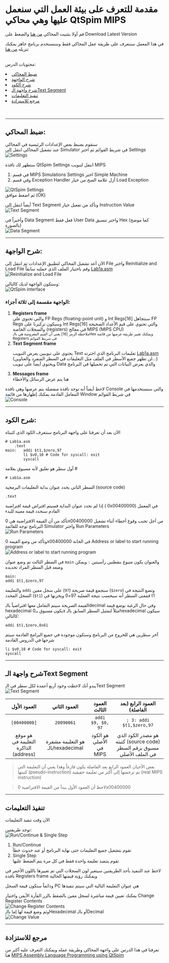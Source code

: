 # مقدمة للتعرف على بيئة العمل التي سنعمل عليها وهي محاكي QtSpim MIPS

قم أولا بتثبيت المحاكي [من هنا](https://sourceforge.net/projects/spimsimulator/files/?fbclid=IwAR2UB4mMPPK8KfInX2P1T8bTCEBWC0AL6LfL8AJJHOpfr4OOppHNGnXqAj4) والضغط على Download Latest Version

في هذا المعمل سنتعرف على طريقة عمل المحاكي فقط وسنستخدم برنامج جاهز يمكنك تنزيله [من هنا](Lab1a.asm)

<br>محتويات الدرس:
<li><a href="#1">ضبط المحاكي</a></li>
<li><a href="#2">شرح الواجهة</a></li>
<li><a href="#3">شرح الكود</a></li>
<li><a href="#4">شرح واجهة الـText Segment</a></li>
<li><a href="#5">تنفيذ التعليمات</a></li>
<li><a href="#6">مرجع للاستزادة</a></li>
<br><br>

--- 
## ضبط المحاكي: <br id=1>

سنقوم بضبط بعض الإعدادات الرئيسية في المحاكي <br>
عند تشغيل المحاكي انتقل إلى Simulator في شريط القوائم ثم اختر Settings
<br>
![Settings](../Assets/img/Settings.jpg "Simulator > Settings")

ستظهر لك نافذة QtSpim Settings
انتقل لتبويب MIPS
<ol>
<li> في قسم MIPS Simulations Settings اختر Simple Machine</li>
<li> وفي قسم Exception Handler أزل علامة الصح من خيار Load Exception</li>
</ol>

![QtSpim Settings](../Assets/img/QtSpim_Settings.jpg "MIPS > Simple Machine & Uncheck the “Load Exception Handler”")<br>
ثم اضغط موافق (OK)


أيضاً انتقل إلى Text Segment وتأكد من تفعيل خيار Instruction Value
<br>
![Text Segment](../Assets/img/Text_Segment.jpg "Text Segment > Check the “Instruction Value”")

وأخيراً في Data Segment فعل فقط User Data واختر تنسيق Hex (كما موضح بالصورة)
<br>
![Data Segment](../Assets/img/Data_Segment.jpg "Data Segment > Only Check the “User Data” & “Hex”")


---
## شرح الواجهة: <br id=2>

الآن أعد تشغيل المحاكي لتطبيق الإعدادات
ثم انتقل إلى File واختر Reinitialize and Load File وقم باختيار الملف الذي حملته سابقاً [Lab1a.asm](Lab1a.asm)
 <br>
 ![Reinitialize and Load File](../Assets/img/Reinitialize_and_Load_File.jpg "Reinitialize and Load File")

 وستكون الواجهة لديك كالتالي:
 <br>
 ![QtSpim interface](../Assets/img/QtSpim_interface.jpg "QtSpim interface")

<h3>الواجهة مقسمة إلى ثلاثة أجزاء:</h3>
<ol>
<li> <b>Registers frame</b><br></li>
والتي تحتوي على FP Regs (floating-point unit) و Int Regs[16] سنتجاهل FP Regs وسيكون تركيزنا على Int Regs[16] والتي تحتوي على قيم الأعداد الصحيحة والسجلات الخاصة (registers) في معالج <bdi>MIPS</bdi> (MIPS CPU) <br>
<small>ملاحظة الرمز [16] يعني أن القيم المعروضة هي بالـHex
ويمكنك تغيير طريقة عرضها من قائمة Registers في شريط القوائم </small>

<li> <b>Text Segment frame</b></li>

يحتوي على تبويبين يعرض التبويب Text تعليمات البرنامج الذي اخترته
[Lab1a.asm](Lab1a.asm)
(لن تظهر جميع الأسطر في الملف مثل التعليقات في السطر المنفرد والعناوين...)
ويحتوي أيضاً على تبويب Data والذي يعرض البيانات التي تم تحميلها في البرنامج 

<li> <b>Messages frame</b><br></li>
هنا يتم عرض الرسائل والأخطاء
</ol>

لاحظ أيضاً أنه توجد نافذة منفصلة يتم عرضها وهي نافذة  Console والتي سنستخدمها في المعامل القادمة
يمكنك إظهارها من قائمة Window في شريط القوائم
<br>
![Console](../Assets/img/Console.jpg "Window > Console")

---
## شرح الكود: <br id=3>

الآن بعد أن تعرفنا على واجهة البرنامج سنتعرف الكود الذي كتبناه

```Assembly
# Lab1a.asm
    .text
main:   addi $t1,$zero,97
        li $v0,10 # Code for syscall: exit
        syscall
```
أول سطر هو تعليق لأنه مسبوق بعلامة #
```
# Lab1a.asm
```
السطر الثاني يحدد عنوان بداية التعليمات البرمجية (source code)
```
.text
```
إذا لم نحدد عنوان البداية فسيتم افتراض قيمة افتراضية ( 0x00400000) في المعمل القادم سنحدد قيمة معينة للبدء

تأكد من أن القيمة الافتراضية هي 0x00400000 من أجل تجنب وقوع أخطاء أثناء تشغيل البرنامج
توجه للقائمة Simulator واختر Run Parameters
<br>
![Run Parameters](../Assets/img/Run_Parameters.jpg "Simulator > Run Parameters")

وتأكد من وضع القيمة 0x00400000 في الخانة Address or label to start running program
<br>
![Address or label to start running program](../Assets/img/Address_or_label_to_start_running_program.jpg "Address or label to start running program")

في السطر الثالث تم وضع عنوان `main` والعنوان يكون متبوع بنقطتين رأسيتين `:` ويمكن وضعه قبل السطر المراد تحديده
```
main:
addi $t1,$zero,97
```

والتعليمة `addi` ستجمع قيمة صريحة (`97`) على سجل معين (`$zero`) وتضع النتيجة في السجل المحدد (`$t1`)
فمعنى السطر أنه سيحسب نتيجة العملية 97+0 ويخزنها في t1

القيمة الصريحة سيتم التعامل معها افتراضياً بالـdecimal وفي حال الرغبة بوضع قيمة hexadecimal يكون مسبوق بـ0x
مثلاً لتمثيل السطر السابق بالـhexadecimal سيكون كالتالي:
```
addi $t1,$zero,0x61
```

آخر سطرين هي للخروج من البرنامج وستكون موجودة في جميع البرامج القادمة
سيتم شرحها في الدروس القادمة
```
li $v0,10 # Code for syscall: exit
syscall
```

--- 
## شرح واجهة الـText Segment <br id=1>
يبدو أنك لاحظت وجود أربع أعمدة لكل سطر في الـText Segment 
<br>
![Text Segment](../Assets/img/Text_Segment_Tab.jpg "Text Segment")

| العمود الأول  | العمود الثاني | العمود الثالث | العمود الرابع (بعد الفاصلة)
| :---: | :---: | :---: | :---: | 
| `[00400000]`  | `20090061`  | `addi $9, $0, 97`  | `; 3: addi $t1,$zero,97`  |
| هو موقع التعليمة في الذاكرة (address)  | هو التعليمة مشفرة بالـhexadecimal  | هو الكود الأصلي في MIPS  | هو مصدر الكود الذي كتبته (source code) مسبوق برقم السطر في الملف الأصلي  |

> بعض الأحيان العمود الرابع بعد الفاصلة يكون فارغاً وهذا يعني أن التعليمة التي كتبتها (pseudo-instruction) تم ترجمتها إلى أكثر من تعليمة حقيقية (real MIPS instruction)

> لاحظ أن العمود الأول يبدأ من القيمة الافتراضية 0x00400000

--- 
## تنفيذ التعليمات <br id=5>
الآن وقت تنفيذ التعليمات

توجد طريقتين:
<br>
![Run/Continue & Single Step](../Assets/img/Run.jpg "Run/Continue & Single Step")
<ol>
<li>Run/Continue</li>
تقوم بتشغيل جميع التعليمات حتى نهاية البرنامج أو عند حدوث خطأ
<li>Single Step</li>
تقوم بتنفيذ تعليمة واحدة فقط في كل مرة يتم الضغط عليها
</ol>

لاحظ عند التنفيذ بأحد الطريقتين سيتغير لون السجلات التي تم تغييرها باللون الأحمر في نافذة Registers frame ويمكنك رؤية قيمتها الحالية

ودائماً ستكون قيمة السجل PC هي عنوان التعليمة التالية التي سيتم تنفيذها

يمكنك تعيين قيمة مباشرة لسجل معين بالضغط بالزر الفأرة الأيمن واختيار Change Register Contents
<br>
![Change Register Contents](../Assets/img/Change_Register_Contents.jpg "Right Click > Change Register Contents")
<br>
 وثم وضع قيمة لها إما بالـHexadecimal أو بالـDecimal
 <br>
![Change Value](../Assets/img/Change_Value.jpg "Change Value Window")

---
## مرجع للاستزادة <br id=6>
تعرفنا في هذا الدرس على واجهة المحاكي وطريقة عمله
ويمكنك التعرف عليه أكثر من هنا 
[MIPS Assembly Language Programming using QtSpim](http://www.egr.unlv.edu/~ed/MIPStextSMv11.pdf)